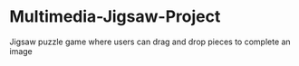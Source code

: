 # Multimedia-Jigsaw-Project
Jigsaw puzzle game where users can drag and drop pieces to complete an image
